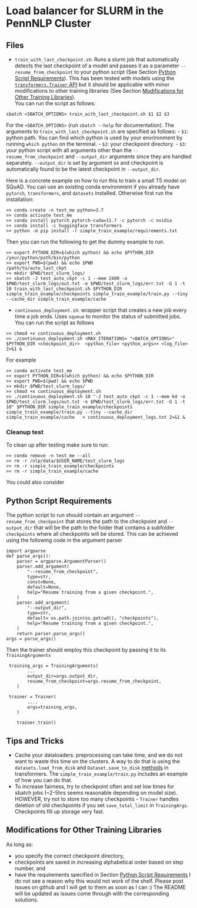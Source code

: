 # Load balancer for SLURM in the PennNLP Cluster

<a name="files-section"></a>
## Files

* `train_with_last_checkpoint.sh`: Runs a slurm job that automatically detects the last checkpoint of a model and passes it as a parameter `--resume_from_checkpoint` to your python script (See Section [Python Script Requirements](#script-reqs-section")). This has been tested with models using the [`transformers.Trainer` API](https://huggingface.co/docs/transformers/main_classes/trainer) but it should be applicable with minor modifications to other training libraries (See Section [Modifications for Other Training Libraries](#modifications-section)).<br>
You can run the script as follows:
```
sbatch <SBATCH_OPTIONS> train_with_last_checkpoint.sh $1 $2 $3
```
For the `<SBATCH_OPTIONS>` (run `sbatch --help` for documentation). The arguments to `train_with_last_checkpoint.sh` are specified as follows:
    - `$1`: python path. You can find which python is used by your envrironment by running `which python` on the terminal. 
    - `$2`: your checkpoint directory. 
    - `$3`: your python script with all arguments other than the `--resume_from_checkpoint` and `--output_dir` arguments since they are handled separately. `--output_dir` is set by argument `$4` and checkpoint is automatically found to be the latest checkpoint in `--output_dir`.

Here is a concrete example on how to run this to train a small T5 model on SQuAD. You can use an existing conda environment if you already have `pytorch`, `transformers`, and `datasets` installed. Otherwise first run the installation:
```
>> conda create -n test_me python=3.7
>> conda activate test_me
>> conda install pytorch pytorch-cuda=11.7 -c pytorch -c nvidia
>> conda install -c huggingface transformers
>> python -m pip install -r simple_train_example/requirements.txt
```

Then you can run the following to get the dummy example to run. 
```
>> export PYTHON_DIR=$(which python) && echo $PYTHON_DIR
/your/python/path/bin/python
>> export PWD=$(pwd) && echo $PWD
/path/to/auto_last_ckpt
>> mkdir $PWD/test_slurm_logs/
>> sbatch -J test_auto_ckpt -c 1 --mem 2400 -o $PWD/test_slurm_logs/out.txt -e $PWD/test_slurm_logs/err.txt -G 1 -t 10 train_with_last_checkpoint.sh $PYTHON_DIR simple_train_example/checkpoints simple_train_example/train.py --tiny --cache_dir simple_train_example/cache 
```
* `continuous_deployment.sh`: wrapper script that creates a new job every time a job ends. Uses `squeue` to monitor the status of submitted jobs. 
You can run the script as follows
```
>> chmod +x continuous_deployment.sh
>> ./continuous_deployment.sh <MAX_ITERATIONS> "<BATCH_OPTIONS>" $PYTHON_DIR <checkpoint_dir>  <python_file> <python_args>> <log_file> 2>&1 & 
```
For example
```
>> conda activate test_me
>> export PYTHON_DIR=$(which python) && echo $PYTHON_DIR
>> export PWD=$(pwd) && echo $PWD
>> mkdir $PWD/test_slurm_logs/
>> chmod +x continuous_deployment.sh
>> ./continuous_deployment.sh 10 "-J test_auto_ckpt -c 1 --mem 64 -o $PWD/test_slurm_logs/out.txt -e $PWD/test_slurm_logs/err.txt -G 1 -t 10" $PYTHON_DIR simple_train_example/checkpoints simple_train_example/train.py --tiny --cache_dir simple_train_example/cache   > continuous_deployment_logs.txt 2>&1 & 
``` 

### Cleanup test
To clean up after testing make sure to run:
```
>> conda remove -n test_me --all
>> rm -r /nlp/data/$USER_NAME/test_slurm_logs
>> rm -r simple_train_example/checkpoints
>> rm -r simple_train_example/cache

```
You could also consider 
<a name="script-reqs-section"></a>
## Python Script Requirements

The python script to run should contain an argument `--resume_from_checkpoint` that stores the path to the checkpoint and `--output_dir` that will be the path to the folder that contains a subfolder `checkpoints` where all checkpoints will be stored. This can be achieved using the following code in the argument parser
```
import argparse
def parse_args():
    parser = argparse.ArgumentParser()
    parser.add_argument(
        "--resume_from_checkpoint",
        type=str,
        const=None,
        default=None,
        help="Resume training from a given checkpoint.",
    )
    parser.add_argument(
        "--output_dir",
        type=str,
        default= os.path.join(os.getcwd(), "checkpoints"),
        help="Resume training from a given checkpoint.",
    )
    return parser.parse_args()
args = parse_args()
```
Then the trainer should employ this checkpoint by passing it to its `TrainingArguments`
```
 training_args = TrainingArguments(
        ...
        output_dir=args.output_dir,
        resume_from_checkpoint=args.resume_from_checkpoint,
    )

 trainer = Trainer(
        ....
        args=training_args,
    )

    trainer.train()
```


<a name="tips-section"></a>
## Tips and Tricks

* Cache your dataloaders: preprocessing can take time, and we do not want to waste this time on the clusters. A way to do that is using the `datasets.load_from_disk` and `Dataset.save_to_disk` [methods](https://huggingface.co/docs/datasets/loading) in transformers. The `simple_train_example/train.py` includes an example of how you can do that. 
* To increase fairness, try to checkpoint often and set low times for sbatch jobs (~2-5hrs seems reasonable depending on model size). HOWEVER, try not to store too many checkpoints - `Trainer` handles deletion of old checkpoints if you set `save_total_limit` in `TrainingArgs`. Checkpoints fill up storage very fast. 

<a name="modifications-section"></a>
## Modifications for Other Training Libraries

As long as:
* you specify the correct checkpoint directory,
* checkpoints are saved in increasing alphabetical order based on step number, and 
* have the requirements specified in Section [Python Script Requirements](#script-reqs-section)
I do not see a reason why this would not work of the shelf. Please post issues on github and I will get to them as soon as I can :) The README will be updated as issues come through with the corresponding solutions. 

